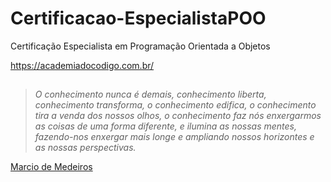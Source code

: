 # Certificacao-EspecialistaPOO

Certificação Especialista em Programação Orientada a Objetos

https://academiadocodigo.com.br/

##
>*O conhecimento nunca é demais, conhecimento liberta, conhecimento transforma, o conhecimento edifica, o conhecimento tira a venda dos nossos olhos, o conhecimento faz nós enxergarmos as coisas de uma forma diferente, e ilumina as nossas mentes, fazendo-nos enxergar mais longe e ampliando nossos horizontes e as nossas perspectivas.*

[Marcio de Medeiros](https://www.pensador.com/frase/Mjg1OTkyMQ/)
